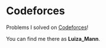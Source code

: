 # Codeforces
Problems I solved on [Codeforces](https://codeforces.com)!  

You can find me there as __Luiza_Mann__.

